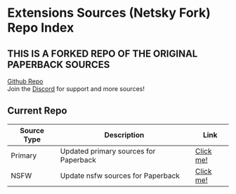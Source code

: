 # Extensions Sources (Netsky Fork) Repo Index

## THIS IS A FORKED REPO OF THE ORIGINAL PAPERBACK SOURCES

[Github Repo](https://github.com/TheNetsky/extensions-sources)
<br>
Join the [Discord](https://discord.gg/rmf6jQpMU9) for support and more sources!

## Current Repo

| Source Type | Description |          Link |
| ---        |    ----   |         --- |
| Primary      | Updated primary sources for Paperback      | [Click me!](https://thenetsky.github.io/extensions-sources/primary/)    |
| NSFW   | Update nsfw sources for Paperback     |  [Click me!](https://thenetsky.github.io/extensions-sources/nsfw/)    |
